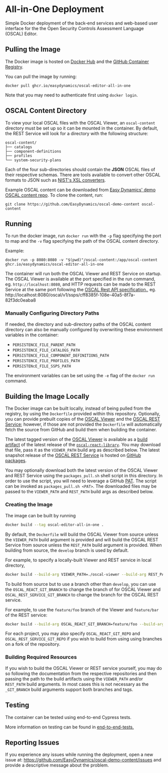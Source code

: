 # All-in-One Deployment

Simple Docker deployment of the back-end services and web-based user interface for the the Open Security Controls Assessment Language (OSCAL) Editor.

## Pulling the Image

The Docker image is hosted on [Docker Hub](https://hub.docker.com/r/easydynamics/oscal-editor-all-in-one) and the [GitHub Container Registry](https://docs.github.com/en/packages/working-with-a-github-packages-registry/working-with-the-container-registry).

You can pull the image by running:
```
docker pull ghcr.io/easydynamics/oscal-editor-all-in-one
```

Note that you may need to authenticate first using `docker login`.

## OSCAL Content Directory

To view your local OSCAL files with the OSCAL Viewer, an `oscal-content` directory must be set up so it can be mounted in the container.
By default, the REST Service will look for a directory with the following structure:

```
oscal-content/
├── catalogs
├── component-definitions
├── profiles
└── system-security-plans
```
Each of the four sub-directories should contain the **JSON** OSCAL files of their respective schemas.  There are tools available to convert other OSCAL formats to JSON such as [NIST's XSL converters](https://github.com/usnistgov/OSCAL/tree/main/json/convert).

Example OSCAL content can be downloaded from [Easy Dynamics' demo OSCAL content repo](https://github.com/EasyDynamics/oscal-demo-content). To clone the content, run:

```
git clone https://github.com/EasyDynamics/oscal-demo-content oscal-content
```

## Running

To run the docker image, run `docker run` with the `-p` flag specifying the port to map and the `-v` flag specifying the path of the OSCAL content directory.

Example: 
```
docker run -p 8080:8080 -v "$(pwd)"/oscal-content:/app/oscal-content ghcr.io/easydynamics/oscal-editor-all-in-one
```

The container will run both the OSCAL Viewer and REST Service on startup. The OSCAL Viewer is available at the port specified in the run command, eg. `http://localhost:8080`, and HTTP requests can be made to the REST Service at the same port following the [OSCAL Rest API specification.](https://github.com/EasyDynamics/oscal-rest), eg. http://localhost:8080/oscal/v1/ssps/cff8385f-108e-40a5-8f7a-82f3dc0eaba8

### Manually Configuring Directory Paths

If needed, the directory and sub-directory paths of the OSCAL content directory can also be manually configured by overwriting these environment variables in the container:
- `PERSISTENCE_FILE_PARENT_PATH`
- `PERSISTENCE_FILE_CATALOGS_PATH`
- `PERSISTENCE_FILE_COMPONENT_DEFINITIONS_PATH`
- `PERSISTENCE_FILE_PROFILES_PATH`
- `PERSISTENcE_FILE_SSPS_PATH`

The environment variables can be set using the `-e` flag of the `docker run` command.

## Building the Image Locally

The Docker image can be built locally, instead of being pulled from the registry, by using the
`Dockerfile` provided within this repository. Optionally, you can provide prebuilt copies of the
[OSCAL Viewer][react-lib] and the [OSCAL REST Service][service]; however, if those are not provided
the `Dockerfile` will automatically fetch the source from GitHub and build them when building the
container.

The latest tagged version of the [OSCAL Viewer][viewer] is available as a
[build artifact][viewer-artifact] of the latest release of the [`oscal-react-library`][react-lib].
You may download that file, pass it as the `VIEWER_PATH` build arg as described below. The latest
snapshot release of the [OSCAL REST Service][service] is hosted on [GitHub packages][package].

You may optionally download both the latest version of the OSCAL Viewer and REST Service using the
`packages_pull.sh` shell script in this directory. In order to use the script, you will need to
leverage a GitHub [PAT][pat]. The script can be invoked as `packages_pull.sh <PAT>`. The downloaded
files may be passed to the `VIEWER_PATH` and `REST_PATH` build args as described below.

[react-lib]: https://github.com/EasyDynamics/oscal-react-library
[viewer]: https://github.com/EasyDynamics/oscal-react-library/tree/develop/example
[service]: https://github.com/EasyDynamics/oscal-rest-service
[viewer-artifact]: https://github.com/EasyDynamics/oscal-react-library/releases/latest/download/oscal-viewer.zip
[package]: https://github.com/EasyDynamics/oscal-rest-service/packages/1369238
[pat]: https://docs.github.com/en/authentication/keeping-your-account-and-data-secure/creating-a-personal-access-token


### Creating the Image

The image can be built by running

```bash
docker build --tag oscal-editor-all-in-one .
```

By default, the `Dockerfile` will build the OSCAL Viewer from source unless the `VIEWER_PATH` build argument is
provided and will build the OSCAL REST Service from source unless the `REST_PATH` build argument is provided.
When building from source, the `develop` branch is used by default.

For example, to specify a locally-built Viewer and REST service in local directory,

```bash
docker build --build-arg VIEWER_PATH=./oscal-viewer --build-arg REST_PATH=./oscal-rest.jar --tag oscal-editor-all-in-one .
```

To build from source but to use a branch other than `develop`, you can use the `OSCAL_REACT_GIT_BRANCH` to change
the branch of for OSCAL Viewer and `OSCAL_REST_SERVICE_GIT_BRANCH` to change the branch for the OSCAL REST service.

For example, to use the `feature/foo` branch of the Viewer and `feature/bar` of the REST service:

```bash
docker build --build-arg OSCAL_REACT_GIT_BRANCH=feature/foo --build-arg OSCAL_REST_SERVICE_GIT_BRANCH=feature/bar --tag oscal-editor-all-in-one .
```

For each project, you may also specify `OSCAL_REACT_GIT_REPO` and `OSCAL_REST_SERVICE_GIT_REPO` if you wish to build
from using using branches on a fork of the repository.

### Building Required Resources

If you wish to build the OSCAL Viewer or REST service yourself, you may do so following the documentation from the respective
repositories and then passing the path to the build artifacts using the `VIEWER_PATH` and/or `REST_PATH` build arguments. In
most cases this is not necessary as the `_GIT_BRANCH` build arguments support both branches and tags. 

## Testing

The container can be tested using end-to-end Cypress tests.

More information on testing can be found in [end-to-end-tests.](../end-to-end-tests)

## Reporting Issues

If you experience any issues while running the deployment, open a new issue at: https://github.com/EasyDynamics/oscal-demo-content/issues and
provide a descriptive message about the problem.

